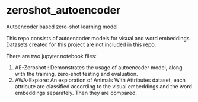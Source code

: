 # zeroshot_autoencoder
Autoencoder based zero-shot learning model

This repo consists of autoencoder models for visual and word embeddings. 
Datasets created for this project are not included in this repo. 

There are two jupyter notebook files:
1. AE-Zeroshot : Demonstrates the usage of autoencoder model, along with the training, zero-shot testing and evaluation.
2. AWA-Explore: An exploration of Animals With Attributes dataset, each attribute are classified according to the visual embeddings and the word embeddings separately. Then they are compared.
